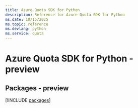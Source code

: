 ```yaml
---
title: Azure Quota SDK for Python
description: Reference for Azure Quota SDK for Python
ms.date: 10/15/2025
ms.topic: reference
ms.devlang: python
ms.service: quota
---
```

# Azure Quota SDK for Python - preview
## Packages - preview
[!INCLUDE [packages](quota-index.md)]